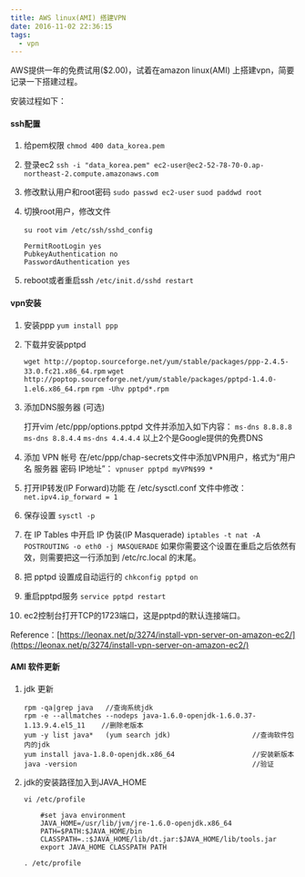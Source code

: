 ```yaml
---
title: AWS linux(AMI) 搭建VPN
date: 2016-11-02 22:36:15
tags: 
  - vpn
---
```




AWS提供一年的免费试用($2.00)，试着在amazon linux(AMI) 上搭建vpn，简要记录一下搭建过程。

<!-- more -->

安装过程如下：

#### ssh配置

1. 给pem权限
    `chmod 400 data_korea.pem`

2. 登录ec2
    `ssh -i "data_korea.pem" ec2-user@ec2-52-78-70-0.ap-northeast-2.compute.amazonaws.com`

3. 修改默认用户和root密码
    `sudo passwd ec2-user`
    `suod paddwd root`

4. 切换root用户，修改文件

    `su root`
    `vim /etc/ssh/sshd_config`

    ```
    PermitRootLogin yes
    PubkeyAuthentication no
    PasswordAuthentication yes
    ```

5. reboot或者重启ssh  `/etc/init.d/sshd restart`


#### vpn安装

1. 安装ppp
    `yum install ppp`

2. 下载并安装pptpd

    `wget http://poptop.sourceforge.net/yum/stable/packages/ppp-2.4.5-33.0.fc21.x86_64.rpm`
    `wget http://poptop.sourceforge.net/yum/stable/packages/pptpd-1.4.0-1.el6.x86_64.rpm`
    `rpm -Uhv pptpd*.rpm`

3. 添加DNS服务器 (可选)

    打开vim /etc/ppp/options.pptpd 文件并添加入如下内容：
    `ms-dns 8.8.8.8`
    `ms-dns 8.8.4.4`
    `ms-dns 4.4.4.4`
    以上2个是Google提供的免费DNS

4. 添加 VPN 帐号
    在/etc/ppp/chap-secrets文件中添加VPN用户，格式为“用户名 服务器 密码 IP地址”：
    `vpnuser pptpd myVPN$99 *`

5. 打开IP转发(IP Forward)功能
    在 /etc/sysctl.conf 文件中修改：
    `net.ipv4.ip_forward = 1`

6. 保存设置
    `sysctl -p`

7. 在 IP Tables 中开启 IP 伪装(IP Masquerade)
    `iptables -t nat -A POSTROUTING -o eth0 -j MASQUERADE`
    如果你需要这个设置在重启之后依然有效，则需要把这一行添加到 /etc/rc.local 的末尾。

8. 把 pptpd 设置成自动运行的
    `chkconfig pptpd on`

9. 重启pptpd服务
    `service pptpd restart`

10. ec2控制台打开TCP的1723端口，这是pptpd的默认连接端口。

Reference：[https://leonax.net/p/3274/install-vpn-server-on-amazon-ec2/](https://leonax.net/p/3274/install-vpn-server-on-amazon-ec2/)

#### AMI 软件更新

1. jdk 更新
    ```
    rpm -qa|grep java   //查询系统jdk
    rpm -e --allmatches --nodeps java-1.6.0-openjdk-1.6.0.37-1.13.9.4.el5_11    //删除老版本
    yum -y list java*   (yum search jdk)                    //查询软件包内的jdk
    yum install java-1.8.0-openjdk.x86_64                   //安装新版本
    java -version                                           //验证
    ```

2. jdk的安装路径加入到JAVA_HOME

    `vi /etc/profile`

    ```shell
        #set java environment
        JAVA_HOME=/usr/lib/jvm/jre-1.6.0-openjdk.x86_64
        PATH=$PATH:$JAVA_HOME/bin
        CLASSPATH=.:$JAVA_HOME/lib/dt.jar:$JAVA_HOME/lib/tools.jar
        export JAVA_HOME CLASSPATH PATH
    ```

    `. /etc/profile`
